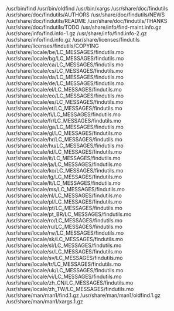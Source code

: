 /usr/bin/find
/usr/bin/oldfind
/usr/bin/xargs
/usr/share/doc/findutils
/usr/share/doc/findutils/AUTHORS
/usr/share/doc/findutils/NEWS
/usr/share/doc/findutils/README
/usr/share/doc/findutils/THANKS
/usr/share/doc/findutils/TODO
/usr/share/info/find-maint.info.gz
/usr/share/info/find.info-1.gz
/usr/share/info/find.info-2.gz
/usr/share/info/find.info.gz
/usr/share/licenses/findutils
/usr/share/licenses/findutils/COPYING
/usr/share/locale/be/LC_MESSAGES/findutils.mo
/usr/share/locale/bg/LC_MESSAGES/findutils.mo
/usr/share/locale/ca/LC_MESSAGES/findutils.mo
/usr/share/locale/cs/LC_MESSAGES/findutils.mo
/usr/share/locale/da/LC_MESSAGES/findutils.mo
/usr/share/locale/de/LC_MESSAGES/findutils.mo
/usr/share/locale/el/LC_MESSAGES/findutils.mo
/usr/share/locale/eo/LC_MESSAGES/findutils.mo
/usr/share/locale/es/LC_MESSAGES/findutils.mo
/usr/share/locale/et/LC_MESSAGES/findutils.mo
/usr/share/locale/fi/LC_MESSAGES/findutils.mo
/usr/share/locale/fr/LC_MESSAGES/findutils.mo
/usr/share/locale/ga/LC_MESSAGES/findutils.mo
/usr/share/locale/gl/LC_MESSAGES/findutils.mo
/usr/share/locale/hr/LC_MESSAGES/findutils.mo
/usr/share/locale/hu/LC_MESSAGES/findutils.mo
/usr/share/locale/id/LC_MESSAGES/findutils.mo
/usr/share/locale/it/LC_MESSAGES/findutils.mo
/usr/share/locale/ja/LC_MESSAGES/findutils.mo
/usr/share/locale/ko/LC_MESSAGES/findutils.mo
/usr/share/locale/lg/LC_MESSAGES/findutils.mo
/usr/share/locale/lt/LC_MESSAGES/findutils.mo
/usr/share/locale/ms/LC_MESSAGES/findutils.mo
/usr/share/locale/nl/LC_MESSAGES/findutils.mo
/usr/share/locale/pl/LC_MESSAGES/findutils.mo
/usr/share/locale/pt/LC_MESSAGES/findutils.mo
/usr/share/locale/pt_BR/LC_MESSAGES/findutils.mo
/usr/share/locale/ro/LC_MESSAGES/findutils.mo
/usr/share/locale/ru/LC_MESSAGES/findutils.mo
/usr/share/locale/rw/LC_MESSAGES/findutils.mo
/usr/share/locale/sk/LC_MESSAGES/findutils.mo
/usr/share/locale/sl/LC_MESSAGES/findutils.mo
/usr/share/locale/sr/LC_MESSAGES/findutils.mo
/usr/share/locale/sv/LC_MESSAGES/findutils.mo
/usr/share/locale/tr/LC_MESSAGES/findutils.mo
/usr/share/locale/uk/LC_MESSAGES/findutils.mo
/usr/share/locale/vi/LC_MESSAGES/findutils.mo
/usr/share/locale/zh_CN/LC_MESSAGES/findutils.mo
/usr/share/locale/zh_TW/LC_MESSAGES/findutils.mo
/usr/share/man/man1/find.1.gz
/usr/share/man/man1/oldfind.1.gz
/usr/share/man/man1/xargs.1.gz
